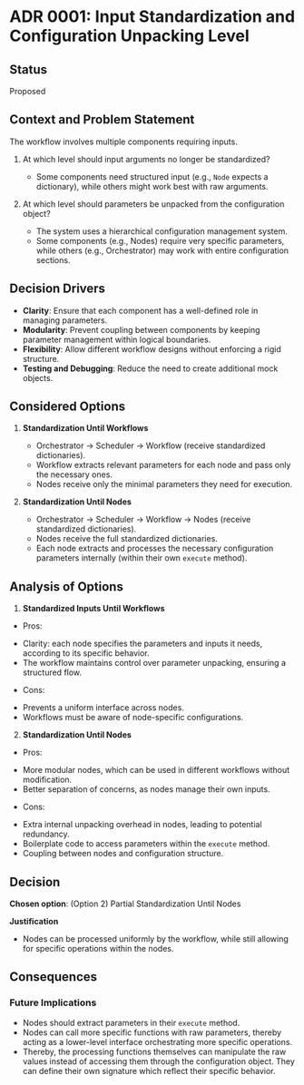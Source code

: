 # ADR 0001: Input Standardization and Configuration Unpacking Level

## Status

Proposed

## Context and Problem Statement

The workflow involves multiple components requiring inputs.
1. At which level should input arguments no longer be standardized?
   - Some components need structured input (e.g., `Node` expects a dictionary), while others might
     work best with raw arguments.

2. At which level should parameters be unpacked from the configuration object?
   - The system uses a hierarchical configuration management system.
   - Some components (e.g., Nodes) require very specific parameters, while others (e.g.,
     Orchestrator) may work with entire configuration sections.


## Decision Drivers

- **Clarity**: Ensure that each component has a well-defined role in managing parameters.
- **Modularity**: Prevent coupling between components by keeping parameter management within logical
  boundaries.
- **Flexibility**: Allow different workflow designs without enforcing a rigid structure.
- **Testing and Debugging**: Reduce the need to create additional mock objects.


## Considered Options

1. **Standardization Until Workflows**
   - Orchestrator → Scheduler → Workflow (receive standardized dictionaries).
   - Workflow extracts relevant parameters for each node and pass only the necessary ones.
   - Nodes receive only the minimal parameters they need for execution.

2. **Standardization Until Nodes**
   - Orchestrator → Scheduler → Workflow → Nodes (receive standardized dictionaries).
   - Nodes receive the full standardized dictionaries.
   - Each node extracts and processes the necessary configuration parameters internally (within
     their own `execute` method).


## Analysis of Options

1. **Standardized Inputs Until Workflows**
* Pros:
- Clarity: each node specifies the parameters and inputs it needs, according to its specific
  behavior.
- The workflow maintains control over parameter unpacking, ensuring a structured flow.
* Cons:
- Prevents a uniform interface across nodes.
- Workflows must be aware of node-specific configurations.

2. **Standardization Until Nodes**
* Pros:
- More modular nodes, which can be used in different workflows without modification.
- Better separation of concerns, as nodes manage their own inputs.
* Cons:
- Extra internal unpacking overhead in nodes, leading to potential redundancy.
- Boilerplate code to access parameters within the `execute` method.
- Coupling between nodes and configuration structure.


## Decision

**Chosen option**: (Option 2) Partial Standardization Until Nodes

**Justification**
- Nodes can be processed uniformly by the workflow, while still allowing for specific operations
  within the nodes.


## Consequences

### Future Implications

- Nodes should extract parameters in their `execute` method.
- Nodes can call more specific functions with raw parameters, thereby acting as a lower-level
  interface orchestrating more specific operations.
- Thereby, the processing functions themselves can manipulate the raw values instead of accessing
  them through the configuration object. They can define their own signature which reflect their
  specific behavior.
